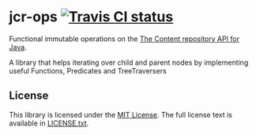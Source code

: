 jcr-ops [![Travis CI status](https://secure.travis-ci.org/meggermo/jcr-ops.png)](http://travis-ci.org/#!/meggermo/jcr-ops/builds)
=======

Functional immutable operations on the [The Content repository API for Java](http://en.wikipedia.org/wiki/Content_repository_API_for_Java).

A library that helps iterating over child and parent nodes by implementing
useful Functions, Predicates and TreeTraversers

## License
This library is licensed under the [MIT License](http://en.wikipedia.org/wiki/MIT_License).
The full license text is available in [LICENSE.txt](https://raw.githubusercontent.com/meggermo/jcr-ops/master/LICENSE.txt).
